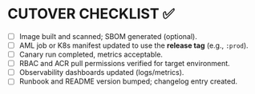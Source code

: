 # CUTOVER CHECKLIST ✅

- [ ] Image built and scanned; SBOM generated (optional).
- [ ] AML job or K8s manifest updated to use the **release tag** (e.g., `:prod`).
- [ ] Canary run completed, metrics acceptable.
- [ ] RBAC and ACR pull permissions verified for target environment.
- [ ] Observability dashboards updated (logs/metrics).
- [ ] Runbook and README version bumped; changelog entry created.
